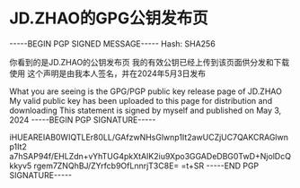 # JD.ZHAO的GPG公钥发布页

-----BEGIN PGP SIGNED MESSAGE-----
Hash: SHA256

你看到的是JD.ZHAO的公钥发布页
我的有效公钥已经上传到该页面供分发和下载使用
这个声明是由我本人签名，并在2024年5月3日发布

What you are seeing is the GPG/PGP public key release page of JD.ZHAO
My valid public key has been uploaded to this page for distribution and downloading
This statement is signed by myself and published on May 3, 2024
-----BEGIN PGP SIGNATURE-----

iHUEAREIAB0WIQTLEr80LL/GAfzwNHsGlwnp1It2awUCZjUC7QAKCRAGlwnp1It2
a7hSAP94f/EHLZdn+vYhTUG4pkXtAIK2iu9Xpo3GGADeDBG0TwD+NjolDcQkkyv5
rgem7ZNQhBJ/ZYrfcb9OfLnnrjT3C8E=
=t+SR
-----END PGP SIGNATURE-----

